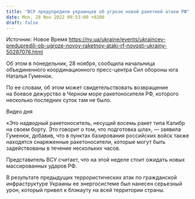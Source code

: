 ```yaml
---
title: "ВСУ предупредили украинцев об угрозе новой ракетной атаки РФ"
date: Mon, 28 Nov 2022 09:53:00 +0200
draft: false
---
```

Источник: Новое Время https://nv.ua/ukraine/events/ukraincev-predupredili-ob-ugroze-novoy-raketnoy-ataki-rf-novosti-ukrainy-50287076.html


Об этом в понедельник, 28 ноября, сообщила начальница объединенного координационного пресс-центра Сил обороны юга Наталья Гуменюк.

По ее словам, об этом может свидетельствовать возвращение на боевое дежурство в Черном море ракетоносителя РФ, которого несколько последних суток там не было.

 Видео дня   

«Это надводный ракетоноситель, несущий восемь ракет типа Калибр на своем борту. Это говорит о том, что подготовка шла», — заявила Гуменюк, добавив, что в пунктах базирования российских войск также находятся снаряженные ракетоносители, которые могут быть задействованы в течение нескольких часов.

Представитель ВСУ считает, что на этой неделе стоит ожидать новых массированных ударов РФ.

В результате предыдущих террористических атак по гражданской инфраструктуре Украины ее энергосистеме был нанесен серьезный урон, который привел к блэкауту на всей территории страны.
